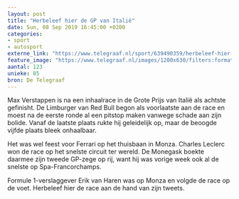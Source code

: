 ```yaml
---
layout: post
title: "Herbeleef hier de GP van Italië"
date: Sun, 08 Sep 2019 16:45:00 +0200
categories: 
- sport 
- autosport 
externe_link: "https://www.telegraaf.nl/sport/639490359/herbeleef-hier-de-gp-van-italie"
feature_image: "https://www.telegraaf.nl/images/1200x630/filters:format(jpeg):quality(80)/cdn-kiosk-api.telegraaf.nl/40e02672-d247-11e9-bef6-02d1dbdc35d1.JPG"
aantal: 123
unieke: 85
bron: De Telegraaf
---
```


<p class="intro">Max Verstappen is na een inhaalrace in de Grote Prijs van Italië als achtste gefinisht. De Limburger van Red Bull begon als voorlaatste aan de race en moest na de eerste ronde al een pitstop maken vanwege schade aan zijn bolide. Vanaf de laatste plaats rukte hij geleidelijk op, maar de beoogde vijfde plaats bleek onhaalbaar.</p> <p>Het was wel feest voor Ferrari op het thuisbaan in Monza. Charles Leclerc won de race op het snelste circuit ter wereld. De Monegask boekte daarmee zijn tweede GP-zege op rij, want hij was vorige week ook al de snelste op Spa-Francorchamps.</p><p>Formule 1-verslaggever Erik van Haren was op Monza en volgde de race op de voet. Herbeleef hier de race aan de hand van zijn tweets.</p>
